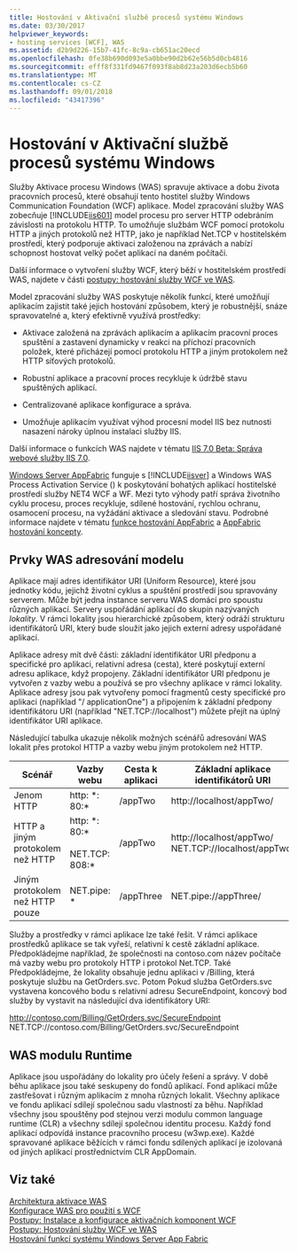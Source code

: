 ```yaml
---
title: Hostování v Aktivační službě procesů systému Windows
ms.date: 03/30/2017
helpviewer_keywords:
- hosting services [WCF], WAS
ms.assetid: d2b9d226-15b7-41fc-8c9a-cb651ac20ecd
ms.openlocfilehash: 0fe38b690d093e5a0bbe90d2b62e56b5d0cb4816
ms.sourcegitcommit: efff8f331fd9467f093f8ab8d23a203d6ecb5b60
ms.translationtype: MT
ms.contentlocale: cs-CZ
ms.lasthandoff: 09/01/2018
ms.locfileid: "43417396"
---
```

# <a name="hosting-in-windows-process-activation-service"></a>Hostování v Aktivační službě procesů systému Windows
Služby Aktivace procesu Windows (WAS) spravuje aktivace a dobu života pracovních procesů, které obsahují tento hostitel služby Windows Communication Foundation (WCF) aplikace. Model zpracování služby WAS zobecňuje [!INCLUDE[iis601](../../../../includes/iis601-md.md)] model procesu pro server HTTP odebráním závislosti na protokolu HTTP. To umožňuje službám WCF pomocí protokolu HTTP a jiných protokolů než HTTP, jako je například Net.TCP v hostitelském prostředí, který podporuje aktivaci založenou na zprávách a nabízí schopnost hostovat velký počet aplikací na daném počítači.  
  
 Další informace o vytvoření služby WCF, který běží v hostitelském prostředí WAS, najdete v části [postupy: hostování služby WCF ve WAS](../../../../docs/framework/wcf/feature-details/how-to-host-a-wcf-service-in-was.md).  
  
 Model zpracování služby WAS poskytuje několik funkcí, které umožňují aplikacím zajistit také jejich hostování způsobem, který je robustnější, snáze spravovatelné a, který efektivně využívá prostředky:  
  
-   Aktivace založená na zprávách aplikacím a aplikacím pracovní proces spuštění a zastavení dynamicky v reakci na příchozí pracovních položek, které přicházejí pomocí protokolu HTTP a jiným protokolem než HTTP síťových protokolů.  
  
-   Robustní aplikace a pracovní proces recykluje k údržbě stavu spuštěných aplikací.  
  
-   Centralizované aplikace konfigurace a správa.  
  
-   Umožňuje aplikacím využívat výhod procesní model IIS bez nutnosti nasazení nároky úplnou instalaci služby IIS.  
  
 Další informace o funkcích WAS najdete v tématu [IIS 7.0 Beta: Správa webové služby IIS 7.0](../../../../docs/framework/wcf/feature-details/hosting-in-windows-process-activation-service.md).  
  
 [Windows Server AppFabric](https://go.microsoft.com/fwlink/?LinkId=196496) funguje s [!INCLUDE[iisver](../../../../includes/iisver-md.md)] a Windows WAS Process Activation Service () k poskytování bohatých aplikací hostitelské prostředí služby NET4 WCF a WF. Mezi tyto výhody patří správa životního cyklu procesu, proces recykluje, sdílené hostování, rychlou ochranu, osamocení procesu, na vyžádání aktivace a sledování stavu. Podrobné informace najdete v tématu [funkce hostování AppFabric](https://go.microsoft.com/fwlink/?LinkId=196494) a [AppFabric hostování koncepty](https://go.microsoft.com/fwlink/?LinkId=196495).  
  
## <a name="elements-of-the-was-addressing-model"></a>Prvky WAS adresování modelu  
 Aplikace mají adres identifikátor URI (Uniform Resource), které jsou jednotky kódu, jejichž životní cyklus a spuštění prostředí jsou spravovány serverem. Může být jedna instance serveru WAS domácí pro spoustu různých aplikací. Servery uspořádání aplikací do skupin nazývaných *lokality*. V rámci lokality jsou hierarchické způsobem, který odráží strukturu identifikátorů URI, který bude sloužit jako jejich externí adresy uspořádané aplikací.  
  
 Aplikace adresy mít dvě části: základní identifikátor URI předponu a specifické pro aplikaci, relativní adresa (cesta), které poskytují externí adresu aplikace, když propojeny. Základní identifikátor URI předponu je vytvořen z vazby webu a používá se pro všechny aplikace v rámci lokality. Aplikace adresy jsou pak vytvořeny pomocí fragmentů cesty specifické pro aplikaci (například "/ applicationOne") a připojením k základní předpony identifikátoru URI (například "NET.TCP://localhost") můžete přejít na úplný identifikátor URI aplikace.  
  
 Následující tabulka ukazuje několik možných scénářů adresování WAS lokalit přes protokol HTTP a vazby webu jiným protokolem než HTTP.  
  
|Scénář|Vazby webu|Cesta k aplikaci|Základní aplikace identifikátorů URI|  
|--------------|-------------------|----------------------|---------------------------|  
|Jenom HTTP|http: *: 80:\*|/appTwo|http://localhost/appTwo/|  
|HTTP a jiným protokolem než HTTP|http: *: 80:\*<br /><br /> NET.TCP: 808:\*|/appTwo|http://localhost/appTwo/<br />NET.TCP://localhost/appTwo/|  
|Jiným protokolem než HTTP pouze|NET.pipe: *|/appThree|NET.pipe://appThree/|  
  
 Služby a prostředky v rámci aplikace lze také řešit. V rámci aplikace prostředků aplikace se tak vyřeší, relativní k cestě základní aplikace. Předpokládejme například, že společnosti na contoso.com název počítače má vazby webu pro protokoly HTTP i protokol Net.TCP. Také Předpokládejme, že lokality obsahuje jednu aplikaci v /Billing, která poskytuje službu na GetOrders.svc. Potom Pokud služba GetOrders.svc vystavena koncového bodu s relativní adresu SecureEndpoint, koncový bod služby by vystavit na následující dva identifikátory URI:  
  
 http://contoso.com/Billing/GetOrders.svc/SecureEndpoint  
NET.TCP://contoso.com/Billing/GetOrders.svc/SecureEndpoint  
  
## <a name="the-was-runtime"></a>WAS modulu Runtime  
 Aplikace jsou uspořádány do lokality pro účely řešení a správy. V době běhu aplikace jsou také seskupeny do fondů aplikací. Fond aplikací může zastřešovat i různým aplikacím z mnoha různých lokalit. Všechny aplikace ve fondu aplikací sdílejí společnou sadu vlastností za běhu. Například všechny jsou spouštěny pod stejnou verzi modulu common language runtime (CLR) a všechny sdílejí společnou identitu procesu. Každý fond aplikací odpovídá instance pracovního procesu (w3wp.exe). Každé spravované aplikace běžících v rámci fondu sdílených aplikací je izolovaná od jiných aplikací prostřednictvím CLR AppDomain.  
  
## <a name="see-also"></a>Viz také  
 [Architektura aktivace WAS](../../../../docs/framework/wcf/feature-details/was-activation-architecture.md)  
 [Konfigurace WAS pro použití s WCF](../../../../docs/framework/wcf/feature-details/configuring-the-wpa--service-for-use-with-wcf.md)  
 [Postupy: Instalace a konfigurace aktivačních komponent WCF](../../../../docs/framework/wcf/feature-details/how-to-install-and-configure-wcf-activation-components.md)  
 [Postupy: Hostování služby WCF ve WAS](../../../../docs/framework/wcf/feature-details/how-to-host-a-wcf-service-in-was.md)  
 [Hostování funkcí systému Windows Server App Fabric](https://go.microsoft.com/fwlink/?LinkId=201276)
